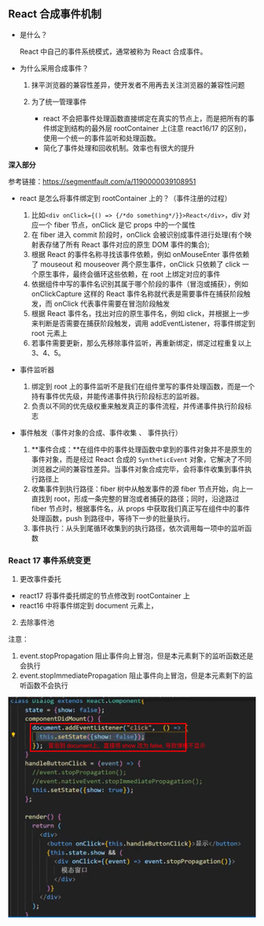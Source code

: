 ## React 合成事件机制

- 是什么？

  React 中自己的事件系统模式，通常被称为 React 合成事件。

- 为什么采用合成事件？

  1. 抹平浏览器的兼容性差异，使开发者不用再去关注浏览器的兼容性问题

  2. 为了统一管理事件
     - react 不会把事件处理函数直接绑定在真实的节点上，而是把所有的事件绑定到结构的最外层 rootContainer 上(注意 react16/17 的区别)，使用一个统一的事件监听和处理函数。
     - 简化了事件处理和回收机制。效率也有很大的提升

**深入部分**

参考链接：https://segmentfault.com/a/1190000039108951

- react 是怎么将事件绑定到 rootContainer 上的？（事件注册的过程）

  1. 比如`<div onClick={() => {/*do something*/}}>React</div>`，div 对应一个 fiber 节点，onClick 是它 props 中的一个属性
  2. 在 fiber 进入 commit 阶段时，onClick 会被识别成事件进行处理(有个映射表存储了所有 React 事件对应的原生 DOM 事件的集合);
  3. 根据 React 的事件名称寻找该事件依赖，例如 onMouseEnter 事件依赖了 mouseout 和 mouseover 两个原生事件，onClick 只依赖了 click 一个原生事件，最终会循环这些依赖，在 root 上绑定对应的事件
  4. 依据组件中写的事件名识别其属于哪个阶段的事件（冒泡或捕获），例如 onClickCapture 这样的 React 事件名称就代表是需要事件在捕获阶段触发，而 onClick 代表事件需要在冒泡阶段触发
  5. 根据 React 事件名，找出对应的原生事件名，例如 click，并根据上一步来判断是否需要在捕获阶段触发，调用 addEventListener，将事件绑定到 root 元素上
  6. 若事件需要更新，那么先移除事件监听，再重新绑定，绑定过程重复以上 3、4、5。

- 事件监听器

  1. 绑定到 root 上的事件监听不是我们在组件里写的事件处理函数，而是一个持有事件优先级，并能传递事件执行阶段标志的监听器。
  2. 负责以不同的优先级权重来触发真正的事件流程，并传递事件执行阶段标志

- 事件触发（事件对象的合成、事件收集 、 事件执行）

  1. **事件合成：**在组件中的事件处理函数中拿到的事件对象并不是原生的事件对象，而是经过 React 合成的 `SyntheticEvent` 对象，它解决了不同浏览器之间的兼容性差异。当事件对象合成完毕，会将事件收集到事件执行路径上
  2. 收集事件到执行路径：fiber 树中从触发事件的源 fiber 节点开始，向上一直找到 root，形成一条完整的冒泡或者捕获的路径；同时，沿途路过 fiber 节点时，根据事件名，从 props 中获取我们真正写在组件中的事件处理函数，push 到路径中，等待下一步的批量执行。
  3. 事件执行：从头到尾循环收集到的执行路径，依次调用每一项中的监听函数

### React 17 事件系统变更

1. 更改事件委托

- react17 将事件委托绑定的节点修改到 rootContainer 上
- react16 中将事件绑定到 document 元素上，

2. 去除事件池

注意：

1. event.stopPropagation 阻止事件向上冒泡，但是本元素剩下的监听函数还是会执行
2. event.stopImmediatePropagation 阻止事件向上冒泡，但是本元素剩下的监听函数不会执行

<img src="./imgs/react16 问题 example.jpg" />
